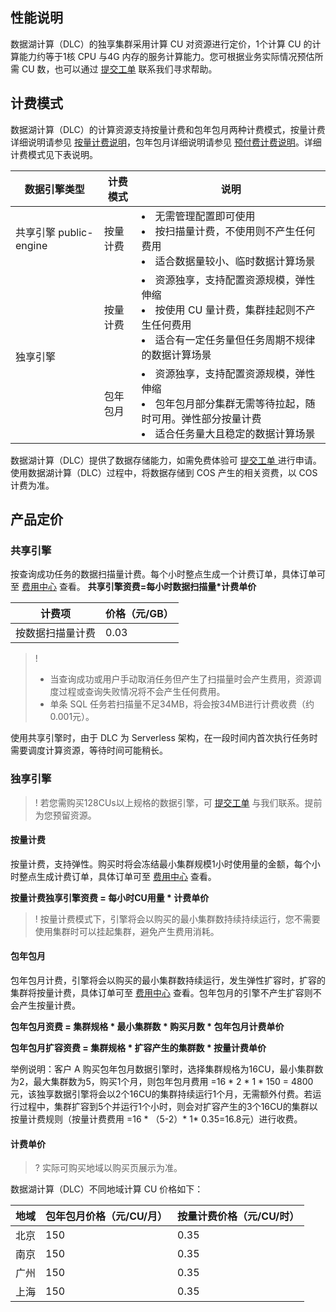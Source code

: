 ## 性能说明
数据湖计算（DLC）的独享集群采用计算 CU 对资源进行定价，1个计算 CU 的计算能力约等于1核 CPU 与4G 内存的服务计算能力。您可根据业务实际情况预估所需 CU 数，也可以通过 [提交工单](https://console.cloud.tencent.com/workorder/category) 联系我们寻求帮助。

## 计费模式
数据湖计算（DLC）的计算资源支持按量计费和包年包月两种计费模式，按量计费详细说明请参见 [按量计费说明](https://cloud.tencent.com/document/product/555/9617)，包年包月详细说明请参见 [预付费计费说明](https://cloud.tencent.com/document/product/555/9618)。详细计费模式见下表说明。

<table>
<thead>
<tr>
<th>数据引擎类型</th>
<th>计费模式</th>
<th>说明</th>	
</tr>
</thead>
<tbody>
<tr>
<td>共享引擎 public-engine</td>
<td>按量计费</td>
<td><li>无需管理配置即可使用<li>按扫描量计费，不使用则不产生任何费用<li>适合数据量较小、临时数据计算场景</td>
</tr>
<tr>
<td rowspan=2>独享引擎</td>
<td>按量计费</td>
<td><li>资源独享，支持配置资源规模，弹性伸缩<li>按使用 CU 量计费，集群挂起则不产生任何费用<li>适合有一定任务量但任务周期不规律的数据计算场景</td>
</tr>
<tr>
<td>包年包月</td>
<td><li>资源独享，支持配置资源规模，弹性伸缩<li>包年包月部分集群无需等待拉起，随时可用。弹性部分按量计费<li>适合任务量大且稳定的数据计算场景</td>
</tr>
</tbody></table>

数据湖计算（DLC）提供了数据存储能力，如需免费体验可 [提交工单 ](https://console.cloud.tencent.com/workorder/category)进行申请。
使用数据湖计算（DLC）过程中，将数据存储到 COS 产生的相关资费，以 COS 计费为准。



## 产品定价
### 共享引擎
按查询成功任务的数据扫描量计费。每个小时整点生成一个计费订单，具体订单可至 [费用中心](https://console.cloud.tencent.com/expense/overview) 查看。
**共享引擎资费=每小时数据扫描量*计费单价**

| 计费项 | 价格（元/GB） | 
|---------|---------|
| 按数据扫描量计费	| 0.03| 

>! 
>- 当查询成功或用户手动取消任务但产生了扫描量时会产生费用，资源调度过程或查询失败情况将不会产生任何费用。
>- 单条 SQL 任务若扫描量不足34MB，将会按34MB进行计费收费（约0.001元）。

使用共享引擎时，由于 DLC 为 Serverless 架构，在一段时间内首次执行任务时需要调度计算资源，等待时间可能稍长。

### 独享引擎
>! 若您需购买128CUs以上规格的数据引擎，可 [提交工单](https://console.cloud.tencent.com/workorder/category) 与我们联系。提前为您预留资源。

#### 按量计费
按量计费，支持弹性。购买时将会冻结最小集群规模1小时使用量的金额，每个小时整点生成计费订单，具体订单可至 [费用中心](https://console.cloud.tencent.com/expense/overview) 查看。

**按量计费独享引擎资费 = 每小时CU用量 * 计费单价**
>! 按量计费模式下，引擎将会以购买的最小集群数持续持续运行，您不需要使用集群时可以挂起集群，避免产生费用消耗。

#### 包年包月
包年包月计费，引擎将会以购买的最小集群数持续运行，发生弹性扩容时，扩容的集群将按量计费，具体订单可至 [费用中心](https://console.cloud.tencent.com/expense/overview) 查看。包年包月的引擎不产生扩容则不会产生按量计费。

**包年包月资费 = 集群规格 * 最小集群数 * 购买月数 * 包年包月计费单价**

**包年包月扩容资费 = 集群规格 * 扩容产生的集群数 * 按量计费单价**

举例说明：客户 A 购买包年包月数据引擎时，选择集群规格为16CU，最小集群数为2，最大集群数为5，购买1个月，则包年包月费用 =16 * 2 * 1 * 150 = 4800元，该独享数据引擎将会以2个16CU的集群持续运行1个月，无需额外付费。若运行过程中，集群扩容到5个并运行1个小时，则会对扩容产生的3个16CU的集群以按量计费规则（按量计费费用 =16 * （5-2）* 1* 0.35=16.8元）进行收费。


#### 计费单价
>? 实际可购买地域以购买页展示为准。

数据湖计算（DLC）不同地域计算 CU 价格如下：

| 地域 | 包年包月价格（元/CU/月） | 按量计费价格（元/CU/时） |
|---------|---------|---------|
| 北京	| 150	| 0.35| 
| 南京	| 150	| 0.35| 
| 广州	| 150	| 0.35| 
| 上海	| 150	| 0.35| 
